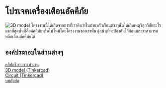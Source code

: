 # โปรเจคเครื่องเตือนอัคคีภัย
![3D model](https://media.discordapp.net/attachments/968353130456698920/973146993625014282/unknown.png?width=522&height=467)
โครงงานนี้ได้เกิดจากการที่เราคิดว่าในบ้านครัวเรือนต่างๆนั้นได้เกิดเหตุวิสุกวิสัยอะไรมากที่สุดนั้นก็คืออัคคีภัยหรือไฟไหม้โดยโครงงานของเรานั้นมุ่งเน้นที่จะป้องกันไว้ก่อนและจะสามารถหลีกเลี่ยงอัคคีภัยได้
## องค์ประกอบในส่วนต่างๆ
[คลิปอธิบายการทำงาน](https://youtu.be/RczLAhOn8mQ) <br />
[3D model (Tinkercad)](https://www.tinkercad.com/things/9dJDa00PfuI-brave-inari-kieran/edit?sharecode=xEL3PVbL9MfpgKcSCQBxsoa2uTUucZpVhN6w13ARcE4) <br />
[Circuit (Tinkercad)](https://www.tinkercad.com/things/1JWhkVPDTaq-compro/editel?sharecode=w3_e7aMYZ4OqBEj2gN6LaWCJ6fP1zC4WcrPHzOlwIO4) <br />
[บทคัดย่อ](https://docs.google.com/document/d/1KKm-Le60NvWJsfU4OzeuRN76uoDcDTdRkfmo2rcedeY/edit)
